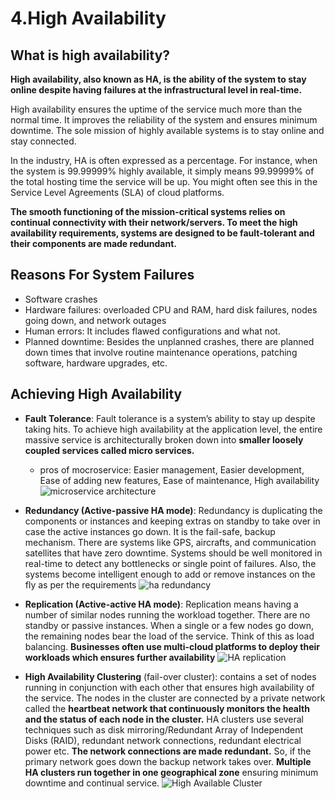 # 4.High Availability

## What is high availability?
**High availability, also known as HA, is the ability of the system to stay online despite having failures at the infrastructural level in real-time.**

High availability ensures the uptime of the service much more than the normal time. It improves the reliability of the system and ensures minimum downtime. The sole mission of highly available systems is to stay online and stay connected.

In the industry, HA is often expressed as a percentage. For instance, when the system is 99.99999% highly available, it simply means 99.99999% of the total hosting time the service will be up. You might often see this in the Service Level Agreements (SLA) of cloud platforms.

**The smooth functioning of the mission-critical systems relies on continual connectivity with their network/servers. To meet the high availability requirements, systems are designed to be fault-tolerant and their components are made redundant.**

## Reasons For System Failures

- Software crashes
- Hardware failures: overloaded CPU and RAM, hard disk failures, nodes going down, and network outages
- Human errors: It includes flawed configurations and what not.
- Planned downtime: Besides the unplanned crashes, there are planned down times that involve routine maintenance operations, patching software, hardware upgrades, etc.

## Achieving High Availability
- **Fault Tolerance**: Fault tolerance is a system’s ability to stay up despite taking hits. To achieve high availability at the application level, the entire massive service is architecturally broken down into **smaller loosely coupled services called micro services.**
    - pros of mocroservice: Easier management, Easier development, Ease of adding new features, Ease of maintenance, High availability 
    ![microservice architecture]()

- **Redundancy (Active-passive HA mode)**: Redundancy is duplicating the components or instances and keeping extras on standby to take over in case the active instances go down. It is the fail-safe, backup mechanism. There are systems like GPS, aircrafts, and communication satellites that have zero downtime. Systems should be well monitored in real-time to detect any bottlenecks or single point of failures. Also, the systems become intelligent enough to add or remove instances on the fly as per the requirements
    ![ha redundancy]()

- **Replication (Active-active HA mode)**: Replication means having a number of similar nodes running the workload together. There are no standby or passive instances. When a single or a few nodes go down, the remaining nodes bear the load of the service. Think of this as load balancing. **Businesses often use multi-cloud platforms to deploy their workloads which ensures further availability**
    ![HA replication]()

- **High Availability Clustering** (fail-over cluster):  contains a set of nodes running in conjunction with each other that ensures high availability of the service. The nodes in the cluster are connected by a private network called the **heartbeat network that continuously monitors the health and the status of each node in the cluster.**  HA clusters use several techniques such as disk mirroring/Redundant Array of Independent Disks (RAID), redundant network connections, redundant electrical power etc. **The network connections are made redundant.** So, if the primary network goes down the backup network takes over. **Multiple HA clusters run together in one geographical zone** ensuring minimum downtime and continual service.
    ![High Available Cluster]()
